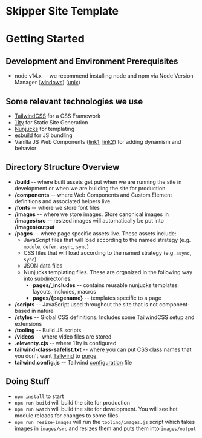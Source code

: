 # Skipper Site Template

# Getting Started

## Development and Environment Prerequisites
- node v14.x -- we recommend installing node and npm via Node Version Manager ([windows](https://github.com/coreybutler/nvm-windows)) ([unix](https://github.com/nvm-sh/nvm))

## Some relevant technologies we use
- [TailwindCSS](https://tailwindcss.com/docs) for a CSS Framework
- [11ty](https://www.11ty.dev/docs/) for Static Site Generation
- [Nunjucks](https://mozilla.github.io/nunjucks/) for templating
- [esbuild](https://esbuild.github.io/) for JS bundling
- Vanilla JS Web Components ([link1](https://developers.google.com/web/fundamentals/web-components/customelements), [link2](https://developer.mozilla.org/en-US/docs/Web/Web_Components/Using_custom_elements)) for adding dynamism and behavior

## Directory Structure Overview
- **/build** -- where built assets get put when we are running the site in development or when we are building the site for production
- **/components** -- where Web Components and Custom Element definitions and associated helpers live
- **/fonts** -- where we store font files
- **/images** -- where we store images. Store canonical images in **/images/src** -- resized images will automatically be put into **/images/output**
- **/pages** -- where page specific assets live. These assets include:
    - JavaScript files that will load according to the named strategy (e.g. `module`, `defer`, `async`, `sync`)
    - CSS files that will load according to the named strategy (e.g. `async`, `sync`)
    - JSON data files
    - Nunjucks templating files. These are organized in the following way into subdirectories:
        - **pages/_includes** -- contains reusable nunjucks templates: layouts, includes, macros
        - **pages/{pagename}** -- templates specific to a page
- **/scripts** -- JavaScript used throughout the site that is not component-based in nature
- **/styles** -- Global CSS definitions. Includes some TailwindCSS setup and extensions
- **/tooling** -- Build JS scripts
- **/videos** -- where video files are stored
- **.eleventy.cjs** -- where 11ty is configured
- **tailwind-class-safelist.txt** -- where you can put CSS class names that you don't want [Tailwind](https://tailwindcss.com/docs/just-in-time-mode#known-limitations) to [purge](https://tailwindcss.com/docs/optimizing-for-production#writing-purgeable-html)
- **tailwind.config.js** -- Tailwind [configuration](https://tailwindcss.com/docs/configuration) file

## Doing Stuff
- `npm install` to start
- `npm run build` will build the site for production
- `npm run watch` will build the site for development. You will see hot module reloads for changes to some files.
- `npm run resize-images` will run the `tooling/images.js` script which takes images in `images/src` and resizes them and puts them into `images/output`

